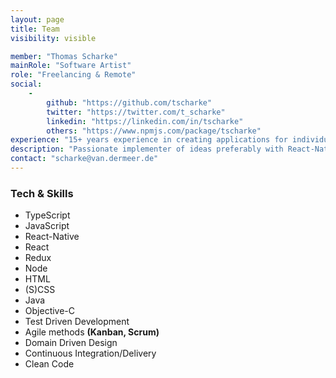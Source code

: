 ```yaml
---
layout: page
title: Team
visibility: visible

member: "Thomas Scharke"
mainRole: "Software Artist"
role: "Freelancing & Remote"
social:
    -
        github: "https://github.com/tscharke"
        twitter: "https://twitter.com/t_scharke"
        linkedin: "https://linkedin.com/in/tscharke"
        others: "https://www.npmjs.com/package/tscharke"
experience: "15+ years experience in creating applications for individuals, startups and large corporations."
description: "Passionate implementer of ideas preferably with React-Native, TypeScript, JavaScript and React"
contact: "scharke@van.dermeer.de"
---
```

### Tech & Skills
* TypeScript
* JavaScript
* React-Native
* React
* Redux
* Node
* HTML
* (S)CSS
* Java
* Objective-C
* Test Driven Development
* Agile methods **(Kanban, Scrum)**
* Domain Driven Design
* Continuous Integration/Delivery
* Clean Code
